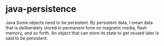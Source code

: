 # java-persistence
Java Some objects need to be persistent. By persistent data, I mean data that is deliberately stored in permanent form on magnetic media, flash memory, and so forth. An object that can store its state to get reused later is said to be persistent.
